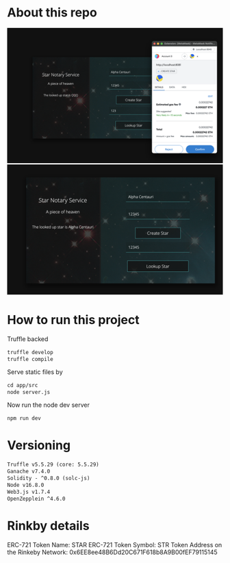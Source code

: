 # About this repo

![Demo 1](https://github.com/lee-hodg/StarRepository/blob/master/app/src/public/demo1.png?raw=true)
![Demo 2](https://github.com/lee-hodg/StarRepository/blob/master/app/src/public/demo2.png?raw=true)

# How to run this project

Truffle backed

```
truffle develop
truffle compile
```


Serve static files by

```
cd app/src
node server.js 
```

Now run the node dev server

```
npm run dev
```

# Versioning

```
Truffle v5.5.29 (core: 5.5.29)
Ganache v7.4.0
Solidity - ^0.8.0 (solc-js)
Node v16.8.0
Web3.js v1.7.4
OpenZepplein ^4.6.0
```
# Rinkby details

 ERC-721 Token Name: STAR
 ERC-721 Token Symbol: STR
 Token Address on the Rinkeby Network: 0x6EE8ee48B6Dd20C671F618b8A9B00fEF79115145